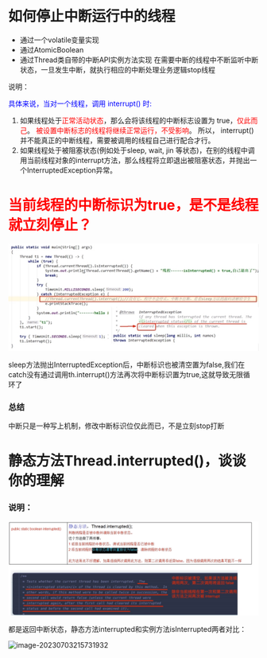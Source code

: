 # 如何停止中断运行中的线程

- 通过一个volatile变量实现
- 通过AtomicBoolean
- 通过Thread类自带的中断API实例方法实现
  在需要中断的线程中不断监听中断状态，一旦发生中断，就执行相应的中断处理业务逻辑stop线程

说明：

<font color = 'blue'>具体来说，当对一个线程，调用 interrupt() 时:</font>

1. 如果线程处于<font color = 'red'>正常活动状态</font>，那么会将该线程的中断标志设置为 true，<font color = 'red'>仅此而己</font>。
<font color = 'red'>被设置中断标志的线程将继续正常运行，不受影响</font>。
所以， interrupt() 并不能真正的中断线程，需要被调用的线程自己进行配合才行。
2. 如果线程处于被阻塞状态(例如处于sleep, wait, jin 等状态)，在别的线程中调用当前线程对象的interrupt方法，那么线程将立即退出被阻塞状态，并抛出一个InterruptedException异常。

# <font color = 'red'>当前线程的中断标识为true，是不是线程就立刻停止？</font>

![img](images/3.线程中断.jpg)

sleep方法抛出InterruptedException后，中断标识也被清空置为false,我们在
catch没有通过调用th.interrupt()方法再次将中断标识置为true,这就导致无限循
环了

### 总结

中断只是一种写上机制，修改中断标识位仅此而已，不是立刻stop打断

# 静态方法Thread.interrupted()，谈谈你的理解

### 说明：

![image-20230703214702640](images/4.interrupted.png)

都是返回中断状态，静态方法interrupted和实例方法isInterrupted两者对比：

![image-20230703215731932](C:\Users\asus\AppData\Roaming\Typora\typora-user-images\image-20230703215731932.png)







